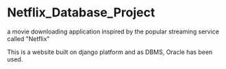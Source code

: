 # Netflix_Database_Project
a movie downloading application inspired by the  popular streaming service called "Netflix"

This is a website built on django platform and as DBMS, Oracle has been used.

